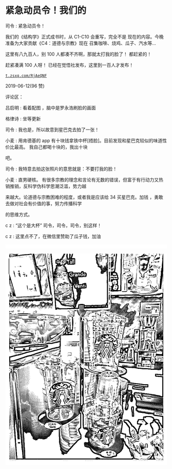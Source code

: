 # 紧急动员令！我们的

司令 : 紧急动员令！

我们的《结构学》正式成书时，从 C1-C10 会重写，完全不是 现在的内容。今晚准备为大家贡献《C4：道德与宗教》现在 召集咖啡、烧鸡、瓜子、汽水等...

这里有八九百人，别 100 人都凑不齐啊，那就太打我的脸了！ 都赶紧的！

赶紧凑满 100 人呀！ 已经在觉悟社发布，这里到一百人才发布！

[`t.zsxq.com/RjAeQNF`](https://t.zsxq.com/RjAeQNF)

2019-06-12(96 赞)

评论区：

吕启明 : 看着配图 ，脑中是罗永浩刷脸的画面

格律诗 : 坐等更新

司令 : 我也是，所以故意到星巴克去拍了一张！

小麦 : 用肯德基的 app 有十块钱拿铁中杯[捂脸]。目前发现和星巴克较似的味道性价比最高。 我自己都喝十块的，我出十块

吧。

司令 : 我特意去拍这张照片的意思就是：不要打我的脸！

小麦 : 直男硬核。 有很多宗教的理念和言论有无数的错误，但富于有行动力又热销推销，反科学伪科学思潮泛滥，势力越

来越大。论道德与宗教困难的程度，或者我是应该给 34 买星巴克。加钱 ，勇敢去做对社会有价值的事，努力传播科学

的思维方式。

c z : “这个是大杯” 司令，司令，司令，别这样！

c z : 这里点不了，在微信里赞助了瓜子钱，加油

![image](img/Image_051.png)

![image](img/Image_052.png)
